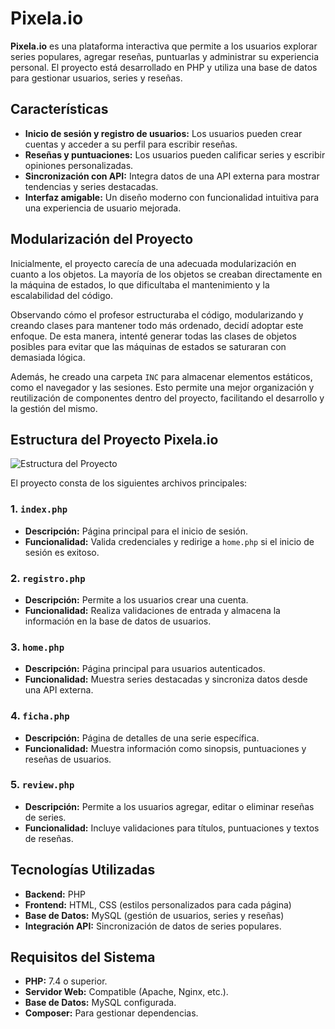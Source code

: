
# Pixela.io


**Pixela.io** es una plataforma interactiva que permite a los usuarios explorar series populares, agregar reseñas, puntuarlas y administrar su experiencia personal. El proyecto está desarrollado en PHP y utiliza una base de datos para gestionar usuarios, series y reseñas.

## Características

- **Inicio de sesión y registro de usuarios:** Los usuarios pueden crear cuentas y acceder a su perfil para escribir reseñas.
- **Reseñas y puntuaciones:** Los usuarios pueden calificar series y escribir opiniones personalizadas.
- **Sincronización con API:** Integra datos de una API externa para mostrar tendencias y series destacadas.
- **Interfaz amigable:** Un diseño moderno con funcionalidad intuitiva para una experiencia de usuario mejorada.

## Modularización del Proyecto

Inicialmente, el proyecto carecía de una adecuada modularización en cuanto a los objetos. La mayoría de los objetos se creaban directamente en la máquina de estados, lo que dificultaba el mantenimiento y la escalabilidad del código.

Observando cómo el profesor estructuraba el código, modularizando y creando clases para mantener todo más ordenado, decidí adoptar este enfoque. De esta manera, intenté generar todas las clases de objetos posibles para evitar que las máquinas de estados se saturaran con demasiada lógica.

Además, he creado una carpeta `INC` para almacenar elementos estáticos, como el navegador y las sesiones. Esto permite una mejor organización y reutilización de componentes dentro del proyecto, facilitando el desarrollo y la gestión del mismo.

## Estructura del Proyecto Pixela.io

![Estructura del Proyecto](https://github.com/user-attachments/assets/ec19e8c4-2831-4bd6-b2e2-54a219b81a8d)

El proyecto consta de los siguientes archivos principales:

### 1. `index.php`
- **Descripción:** Página principal para el inicio de sesión.
- **Funcionalidad:** Valida credenciales y redirige a `home.php` si el inicio de sesión es exitoso.

### 2. `registro.php`
- **Descripción:** Permite a los usuarios crear una cuenta.
- **Funcionalidad:** Realiza validaciones de entrada y almacena la información en la base de datos de usuarios.

### 3. `home.php`
- **Descripción:** Página principal para usuarios autenticados.
- **Funcionalidad:** Muestra series destacadas y sincroniza datos desde una API externa.

### 4. `ficha.php`
- **Descripción:** Página de detalles de una serie específica.
- **Funcionalidad:** Muestra información como sinopsis, puntuaciones y reseñas de usuarios.

### 5. `review.php`
- **Descripción:** Permite a los usuarios agregar, editar o eliminar reseñas de series.
- **Funcionalidad:** Incluye validaciones para títulos, puntuaciones y textos de reseñas.

## Tecnologías Utilizadas

- **Backend:** PHP
- **Frontend:** HTML, CSS (estilos personalizados para cada página)
- **Base de Datos:** MySQL (gestión de usuarios, series y reseñas)
- **Integración API:** Sincronización de datos de series populares.

## Requisitos del Sistema

- **PHP:** 7.4 o superior.
- **Servidor Web:** Compatible (Apache, Nginx, etc.).
- **Base de Datos:** MySQL configurada.
- **Composer:** Para gestionar dependencias.

